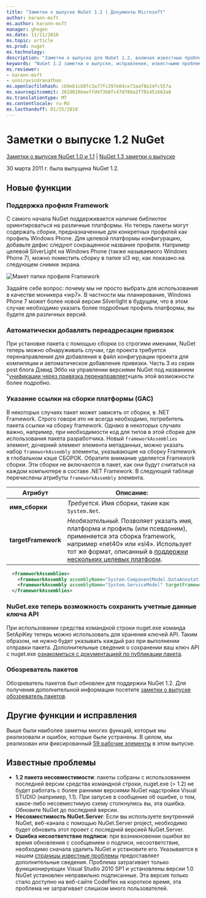 ```yaml
---
title: "Заметки о выпуске NuGet 1.2 | Документы Microsoft"
author: karann-msft
ms.author: karann-msft
manager: ghogen
ms.date: 11/11/2016
ms.topic: article
ms.prod: nuget
ms.technology: 
description: "Заметки о выпуске для NuGet 1.2, включая известные проблемы, исправленные ошибки, добавленные функции и DCR."
keywords: "NuGet 1.2 заметки о выпуске, исправления, известными проблемами, добавлены функции, DCR"
ms.reviewer:
- karann-msft
- unniravindranathan
ms.openlocfilehash: cb9eb1cb8fc3a77fc297e04ce73aaf8e24fc557a
ms.sourcegitcommit: 262d026beeffd4f3b6fc47d780a2f701451663a8
ms.translationtype: MT
ms.contentlocale: ru-RU
ms.lasthandoff: 01/25/2018
---
```

# <a name="nuget-12-release-notes"></a>Заметки о выпуске 1.2 NuGet

[Заметки о выпуске NuGet 1.0 и 1.1](../release-notes/nuget-1.1.md) | [NuGet 1.3 заметки о выпуске](../release-notes/nuget-1.3.md)

30 марта 2011 г. была выпущена NuGet 1.2.

## <a name="new-features"></a>Новые функции

### <a name="framework-profile-support"></a>Поддержка профиля Framework

С самого начала NuGet поддерживается наличие библиотек ориентироваться на различные платформы. Но теперь пакеты могут содержать сборки, предназначенные для конкретных профилей как профиль Windows Phone. Для целевой платформы конфигурацию, добавьте дефис следуют сокращенное название профиля. Например целевой SilverLight на Windows Phone (также называемого Windows Phone 7), можно поместить сборку в папке sl3 wp, как показано на следующем снимке экрана.

![Макет папки профиля Framework](./media/framework-profile-support.png)

Задайте себе вопрос: почему мы не просто выбрать для использования в качестве моникера «wp7». В частности мы планирование, Windows Phone 7 может более новой версии Silverlight в будущем, что в этом случае необходимо указать более подробные профиль платформы, вы будете для различных версий.

### <a name="automatically-add-binding-redirects"></a>Автоматически добавлять переадресации привязок

При установке пакета с помощью сборки со строгими именами, NuGet теперь можно обнаруживать случаи, где проекта требуется перенаправления для добавления в файл конфигурации проекта для компиляции и автоматическое добавление привязки. Часть 3 из серии post блога Дэвид Эббо на управлении версиями NuGet под названием "[унификации через привязка перенаправляет](http://blog.davidebbo.com/2011/01/nuget-versioning-part-3-unification-via.html)«цель этой возможности более подробно.

<a name="framework-assembly-refs"></a>

### <a name="specifying-framework-assembly-references-gac"></a>Указание ссылки на сборки платформы (GAC)

В некоторых случаях пакет может зависеть от сборки, в .NET Framework. Строго говоря это не всегда необходимо, потребитель пакета ссылки на сборку framework. Однако в некоторых случаях важно, например, при необходимости код для типов в этой сборке для использования пакета разработчика. Новый `frameworkAssemblies` элемент, дочерний элемент элемента метаданных, можно указать набор `frameworkAssembly` элементы, указывающие на сборку Framework в глобальном кэше СБОРОК. Обратите внимание уделяется Framework сборки.
Эти сборки не включаются в пакет, как они будут считаться на каждом компьютере в составе .NET Framework. В следующей таблице перечислены атрибуты `frameworkAssembly` элемента.


|Атрибут |Описание:|
|----------------|-----------|
|**имя_сборки**|*Требуется*. Имя сборки, такие как `System.Net`.|
|**targetFramework**|*Необязательный*. Позволяет указать имя, платформа и профиль (или псевдоним), применяется эта сборка framework, например «net40» или «sl4». Использует тот же формат, описанный в [поддержки нескольких целевых платформ](../create-packages/supporting-multiple-target-frameworks.md).|

```xml
  <frameworkAssemblies>
    <frameworkAssembly assemblyName="System.ComponentModel.DataAnnotations" targetFramework="net40" />
    <frameworkAssembly assemblyName="System.ServiceModel" targetFramework="net40" />
  </frameworkAssemblies>
```

### <a name="nugetexe-now-is-able-to-store-api-key-credentials"></a>NuGet.exe теперь возможность сохранить учетные данные ключа API

При использовании средства командной строки nuget.exe команда SetApiKey теперь можно использовать для хранения ключей API. Таким образом, не нужно будет указывать каждый раз при выполнении отправки пакета. Дополнительные сведения о сохранении ваш ключ API с nuget.exe [ознакомиться с документацией по публикации пакета](../create-packages/publish-a-package.md).

### <a name="package-explorer"></a>Обозреватель пакетов
Обозреватель пакетов был обновлен для поддержки NuGet 1.2. Для получения дополнительной информации посетите [заметки о выпуске обозреватель пакетов](http://nuget.codeplex.com/wikipage?title=New%20features%20in%20NuGet%20Package%20Explorer%201.0).

## <a name="other-featuresfixes"></a>Другие функции и исправления

Выше были наиболее заметны многих функций, которые мы реализовали и ошибок, которые были устранены. В целом, мы реализован или фиксированный [59 рабочие элементы](http://nuget.codeplex.com/workitem/list/advanced?keyword=&status=All&type=All&priority=All&release=NuGet%201.2&assignedTo=All&component=All&sortField=Votes&sortDirection=Descending&page=0) в этом выпуске.

## <a name="known-issues"></a>Известные проблемы

* **1.2 пакета несовместимости**: пакеты собраны с использованием последней версии средства командной строки, nuget.exe (> 1.2) не будет работать с более ранними версиями NuGet надстройки Visual STUDIO (например, 1.1). При запуске в сообщение об ошибке, о том, какое-либо несовместимую схему столкнулись вы, эта ошибка. Обновите NuGet до последней версии.
* **Несовместимость NuGet.Server**: Если вы используете внутренний NuGet, веб-канала с помощью NuGet.Server project, необходимо будет обновить этот проект с последней версией NuGet.Server.
* **Ошибка несоответствие подписи**: при возникновении ошибки во время обновления с сообщением о подписи, несоответствие, необходимо сначала удалить NuGet и установите его. Указывается в нашем [страницы известные проблемы](../release-notes/Known-Issues.md) предоставляет дополнительные сведения. Проблема затрагивает только функционирующих Visual Studio 2010 SP1 и установлены версии 1.0 NuGet установлен неправильно подписанные. Эта версия только стало доступно на веб-сайте CodePlex на короткое время, эта проблема не затрагивает слишком много пользователей.